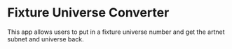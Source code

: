 # Fixture Universe Converter

This app allows users to put in a fixture universe number and get the artnet subnet and universe back.